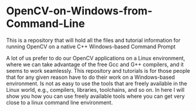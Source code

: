 # OpenCV-on-Windows-from-Command-Line
This is a repository that will hold all the files and tutorial information for running OpenCV on a native C++ Windows-based Command Prompt

A lot of us prefer to do our OpenCV applications on a Linux environment, where we can take advantage of the free Gcc and G++ compilers, and it seems to work seamlessly.
This repository and tutorials is for those people that for any given reason have to do their work on a Windows-based environment. Is not as easy to use the tools that are freely available in the Linux world, e.g., compilers, libraries, toolchains, and so on. In here I will show you how you can use freely available tools where you can get very close to a linux command line environment.
